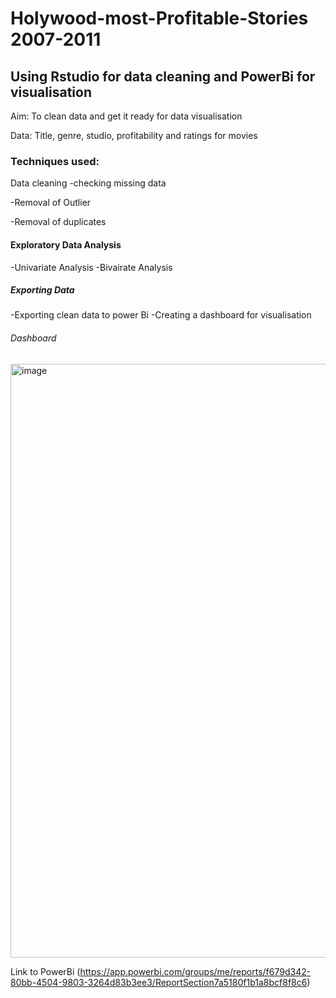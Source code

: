 # Holywood-most-Profitable-Stories 2007-2011
## Using Rstudio for data cleaning and PowerBi for visualisation

Aim: To clean data and get it ready for data visualisation

Data: Title, genre, studio, profitability and ratings for movies 

### Techniques used:

Data cleaning
-checking missing data

-Removal of Outlier

-Removal of duplicates

#### Exploratory Data Analysis
-Univariate Analysis
-Bivairate Analysis

##### Exporting Data
-Exporting clean data to power Bi
-Creating a dashboard for visualisation

###### Dashboard

<img width="950" alt="image" src="https://user-images.githubusercontent.com/129055280/228021293-ba5c0d7b-c16b-43be-b0db-3a7d53d4fe93.png">

Link to PowerBi (https://app.powerbi.com/groups/me/reports/f679d342-80bb-4504-9803-3264d83b3ee3/ReportSection7a5180f1b1a8bcf8f8c6)
